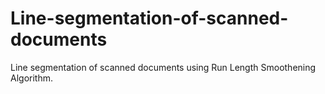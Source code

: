 # Line-segmentation-of-scanned-documents
Line segmentation of scanned documents using Run Length Smoothening Algorithm.
